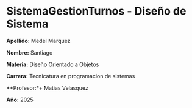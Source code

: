 # SistemaGestionTurnos - Diseño de Sistema

**Apellido:** Medel Marquez

**Nombre:** Santiago 

**Materia:** Diseño Orientado a Objetos

**Carrera:**  Tecnicatura en programacion de sistemas 

**Profesor:*+ Matias Velasquez

**Año:** 2025

